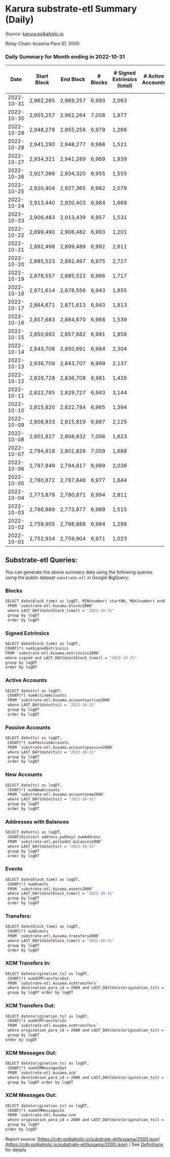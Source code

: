 # Karura substrate-etl Summary (Daily)

_Source_: [karura.polkaholic.io](https://karura.polkaholic.io)

*Relay Chain*: kusama
*Para ID*: 2000



### Daily Summary for Month ending in 2022-10-31


| Date | Start Block | End Block | # Blocks | # Signed Extrinsics (total) | # Active Accounts | # Passive | # New | # Addresses with Balances | # Events | # Transfers | # XCM Transfers In | # XCM Transfers Out | # XCM In | # XCM Out | Issues | 
| ---- | ----------- | --------- | -------- | --------------------------- | ----------------- | --------- | ----- | ------------------------- | -------- | ----------- | ------------------ | ------------------- | -------- | --------- | ------ |
| 2022-10-31 | 2,962,265 | 2,969,257 | 6,993 | 2,063 |  |  |  | 92,737 | 80,392 | 6,069 ($667,046.00) | 174 ($72,464.16) | 137 ($52,938.95) |  |  |  |
| 2022-10-30 | 2,955,257 | 2,962,264 | 7,008 | 1,877 |  |  |  | 92,710 | 77,966 | 5,808 ($323,871.27) | 75 ($32,921.12) | 76 ($41,398.81) |  |  |  |
| 2022-10-29 | 2,948,278 | 2,955,256 | 6,979 | 1,266 |  |  |  |  | 73,277 | 5,337 ($331,452.35) | 78 ($20,317.37) | 79 ($20,914.76) |  |  |  |
| 2022-10-28 | 2,941,290 | 2,948,277 | 6,988 | 1,521 |  |  |  | 92,683 | 75,327 | 5,583 ($268,961.32) | 93 ($25,338.81) | 76 ($19,897.06) |  |  |  |
| 2022-10-27 | 2,934,321 | 2,941,289 | 6,969 | 1,939 |  |  |  | 92,675 | 78,654 | 5,948 ($738,483.91) | 111 ($55,404.61) | 117 ($75,640.98) |  |  |  |
| 2022-10-26 | 2,927,366 | 2,934,320 | 6,955 | 1,555 |  |  |  |  | 76,159 | 5,648 ($558,747.91) | 152 ($97,925.28) | 169 ($62,634.50) |  |  |  |
| 2022-10-25 | 2,920,404 | 2,927,365 | 6,962 | 2,079 |  |  |  | 92,638 | 80,958 | 6,392 ($453,890.51) | 131 ($40,857.73) | 148 ($80,572.57) |  |  |  |
| 2022-10-24 | 2,913,440 | 2,920,403 | 6,964 | 1,669 |  |  |  | 92,617 | 76,652 | 5,762 ($209,702.73) | 118 ($28,260.18) | 132 ($46,020.49) |  |  |  |
| 2022-10-23 | 2,906,483 | 2,913,439 | 6,957 | 1,531 |  |  |  | 92,598 | 75,674 | 5,636 ($293,403.66) | 107 ($26,421.02) | 112 ($43,224.40) |  |  |  |
| 2022-10-22 | 2,899,490 | 2,906,482 | 6,993 | 1,201 |  |  |  | 92,581 | 72,929 | 5,217 ($167,557.61) | 98 ($61,948.34) | 89 ($48,865.10) |  |  |  |
| 2022-10-21 | 2,892,498 | 2,899,489 | 6,992 | 2,611 |  |  |  |  | 85,470 | 6,815 ($1,032,622.78) | 130 ($67,798.72) | 151 ($102,334.12) |  |  |  |
| 2022-10-20 | 2,885,523 | 2,892,497 | 6,975 | 2,727 |  |  |  |  | 85,405 | 6,754 ($876,231.85) | 151 ($77,299.31) | 166 ($102,492.01) |  |  |  |
| 2022-10-19 | 2,878,557 | 2,885,522 | 6,966 | 1,717 |  |  |  | 92,522 | 78,295 | 6,191 ($404,890.66) | 96 ($36,060.74) | 106 ($42,629.02) |  |  |  |
| 2022-10-18 | 2,871,614 | 2,878,556 | 6,943 | 1,855 |  |  |  | 92,502 | 79,397 | 6,255 ($525,931.22) | 149 ($72,569.83) | 133 ($75,377.34) |  |  |  |
| 2022-10-17 | 2,864,671 | 2,871,613 | 6,943 | 1,813 |  |  |  | 92,470 | 78,179 | 5,868 ($290,834.34) | 169 ($52,265.48) | 175 ($59,435.11) |  |  |  |
| 2022-10-16 | 2,857,683 | 2,864,670 | 6,988 | 1,539 |  |  |  | 92,451 | 77,034 | 5,827 ($315,090.37) | 174 ($74,214.38) | 179 ($87,983.85) |  |  |  |
| 2022-10-15 | 2,850,692 | 2,857,682 | 6,991 | 1,856 |  |  |  |  | 80,674 | 6,290 ($457,542.95) | 257 ($82,695.57) | 238 ($96,755.52) |  |  |  |
| 2022-10-14 | 2,843,708 | 2,850,691 | 6,984 | 2,304 |  |  |  |  | 84,504 | 6,884 ($803,686.75) | 219 ($71,393.21) | 247 ($104,770.31) |  |  |  |
| 2022-10-13 | 2,836,709 | 2,843,707 | 6,999 | 2,137 |  |  |  | 92,396 | 83,004 | 6,609 ($599,414.00) | 193 ($76,407.01) | 209 ($98,949.15) |  |  |  |
| 2022-10-12 | 2,829,728 | 2,836,708 | 6,981 | 1,426 |  |  |  | 92,376 | 74,447 | 5,341 ($327,310.13) | 81 ($33,748.23) | 95 ($66,417.04) |  |  |  |
| 2022-10-11 | 2,822,785 | 2,829,727 | 6,943 | 3,144 |  |  |  | 92,336 | 87,553 | 5,656 ($665,176.19) | 88 ($34,578.50) | 78 ($56,700.20) |  |  |  |
| 2022-10-10 | 2,815,820 | 2,822,784 | 6,965 | 1,394 |  |  |  | 92,319 | 73,911 | 5,237 ($377,199.95) | 126 ($290,379.39) | 101 ($335,826.38) |  |  |  |
| 2022-10-09 | 2,808,833 | 2,815,819 | 6,987 | 2,125 |  |  |  | 92,287 | 77,817 | 5,375 ($418,980.54) | 55 ($19,657.29) | 70 ($16,970.68) |  |  |  |
| 2022-10-08 | 2,801,827 | 2,808,832 | 7,006 | 1,623 |  |  |  | 92,263 | 77,047 | 5,842 ($2,359,439.68) | 82 ($64,177.25) | 88 ($59,064.31) |  |  |  |
| 2022-10-07 | 2,794,818 | 2,801,826 | 7,009 | 1,688 |  |  |  | 92,223 | 77,032 | 5,793 ($501,814.81) | 70 ($5,691.85) | 88 ($34,091.57) |  |  |  |
| 2022-10-06 | 2,787,849 | 2,794,817 | 6,969 | 2,036 |  |  |  | 92,194 | 77,900 | 5,552 ($383,940.79) | 83 ($19,364.73) | 114 ($57,291.98) |  |  |  |
| 2022-10-05 | 2,780,872 | 2,787,848 | 6,977 | 1,644 |  |  |  | 92,147 | 77,364 | 5,997 ($632,690.97) | 88 ($141,713.11) | 109 ($226,421.91) |  |  |  |
| 2022-10-04 | 2,773,878 | 2,780,871 | 6,994 | 2,811 |  |  |  | 92,089 | 86,377 | 6,818 ($849,112.26) | 164 ($204,629.57) | 161 ($276,799.51) |  |  |  |
| 2022-10-03 | 2,766,889 | 2,773,877 | 6,989 | 1,515 |  |  |  |  | 75,896 | 5,777 ($10,587,901.41) | 69 ($18,636.60) | 108 ($77,708.63) |  |  |  |
| 2022-10-02 | 2,759,905 | 2,766,888 | 6,984 | 1,298 |  |  |  |  | 73,909 | 5,496 ($131,770.32) | 90 ($25,681.26) | 83 ($28,984.15) |  |  |  |
| 2022-10-01 | 2,752,934 | 2,759,904 | 6,971 | 1,023 |  |  |  |  | 70,595 | 5,004 ($517,963.38) | 39 ($128,477.57) | 39 ($197,380.57) |  |  |  |

## Substrate-etl Queries:
You can generate the above summary data using the following queries using the public dataset `substrate-etl` in Google BigQuery:

### Blocks
```bash
SELECT date(block_time) as logDT, MIN(number) startBN, MAX(number) endBN, COUNT(*) numBlocks 
 FROM `substrate-etl.kusama.blocks2000`  
 where LAST_DAY(date(block_time)) = "2022-10-31" 
 group by logDT 
 order by logDT
```

### Signed Extrinsics
```bash
SELECT date(block_time) as logDT, 
COUNT(*) numSignedExtrinsics 
FROM `substrate-etl.kusama.extrinsics2000`  
where signed and LAST_DAY(date(block_time)) = "2022-10-31" 
group by logDT 
order by logDT
```

### Active Accounts
```bash
SELECT date(ts) as logDT, 
 COUNT(*) numActiveAccounts 
 FROM `substrate-etl.kusama.accountsactive2000` 
 where LAST_DAY(date(ts)) = "2022-10-31" 
 group by logDT 
 order by logDT
```

### Passive Accounts
```bash
SELECT date(ts) as logDT, 
 COUNT(*) numPassiveAccounts 
 FROM `substrate-etl.kusama.accountspassive2000` 
 where LAST_DAY(date(ts)) = "2022-10-31" 
 group by logDT 
 order by logDT
```

### New Accounts
```bash
SELECT date(ts) as logDT, 
 COUNT(*) numNewAccounts 
 FROM `substrate-etl.kusama.accountsnew2000` 
 where LAST_DAY(date(ts)) = "2022-10-31" 
 group by logDT
 order by logDT
```

### Addresses with Balances
```bash
SELECT date(ts) as logDT,
 COUNT(distinct address_pubkey) numAddress 
 FROM `substrate-etl.polkadot.balances2000` 
 where LAST_DAY(date(ts)) = "2022-10-31" 
 group by logDT 
 order by logDT
```

### Events
```bash
SELECT date(block_time) as logDT, 
 COUNT(*) numEvents 
 FROM `substrate-etl.kusama.events2000` 
 where LAST_DAY(date(block_time)) = "2022-10-31" 
 group by logDT 
 order by logDT
```

### Transfers:
```bash
SELECT date(block_time) as logDT, 
 COUNT(*) numEvents 
 FROM `substrate-etl.kusama.transfers2000` 
 where LAST_DAY(date(block_time)) = "2022-10-31" 
 group by logDT 
 order by logDT
```

### XCM Transfers In:
```bash
SELECT date(origination_ts) as logDT, 
 COUNT(*) numXCMTransfersOut 
 FROM `substrate-etl.kusama.xcmtransfers` 
 where destination_para_id = 2000 and LAST_DAY(date(origination_ts)) = "2022-10-31" 
 group by logDT order by logDT
```

### XCM Transfers Out:
```bash
SELECT date(origination_ts) as logDT, 
 COUNT(*) numXCMTransfersIn 
 FROM `substrate-etl.kusama.xcmtransfers` 
 where origination_para_id = 2000 and LAST_DAY(date(origination_ts)) = "2022-10-31" 
 group by logDT 
order by logDT
```

### XCM Messages Out:
```bash
SELECT date(origination_ts) as logDT, 
 COUNT(*) numXCMMessagesOut 
 FROM `substrate-etl.kusama.xcm` 
 where destination_para_id = 2000 and LAST_DAY(date(origination_ts)) = "2022-10-31" 
 group by logDT order by logDT
```

### XCM Messages Out:
```bash
SELECT date(origination_ts) as logDT, 
 COUNT(*) numXCMMessagesIn 
 FROM `substrate-etl.kusama.xcm` 
 where origination_para_id = 2000 and LAST_DAY(date(origination_ts)) = "2022-10-31" 
 group by logDT 
order by logDT
```


Report source: [https://cdn.polkaholic.io/substrate-etl/kusama/2000.json](https://cdn.polkaholic.io/substrate-etl/kusama/2000.json) | See [Definitions](/DEFINITIONS.md) for details
